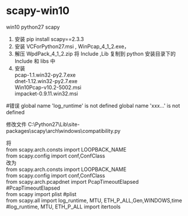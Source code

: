 # scapy-win10
win10 python27  scapy 
1. 安装 pip install scapy==2.3.3
2. 安装 VCForPython27.msi , WinPcap_4_1_2.exe，
3. 解压 WpdPack_4_1_2.zip 将 Include ,Lib  复制到 python 安装目录下的 Include 和 libs 中
4. 安装  
pcap-1.1.win32-py2.7.exe    
dnet-1.12.win32-py2.7.exe   
Win10Pcap-v10.2-5002.msi   
impacket-0.9.11.win32.msi   


#错误
global name 'log_runtime' is not defined
global name 'xxx...' is not defined

修改文件
C:\Python27\Lib\site-packages\scapy\arch\windows\compatibility.py

将   
from scapy.arch.consts import LOOPBACK_NAME             
from scapy.config import conf,ConfClass       
改为   
from scapy.arch.consts import LOOPBACK_NAME   
from scapy.config import conf,ConfClass   
from scapy.arch.pcapdnet import PcapTimeoutElapsed      #PcapTimeoutElapsed    
from scapy import plist                                 #plist    
from scapy.all import log_runtime, MTU, ETH_P_ALL,Gen,WINDOWS,time  		#log_runtime, MTU, ETH_P_ALL
import itertools
